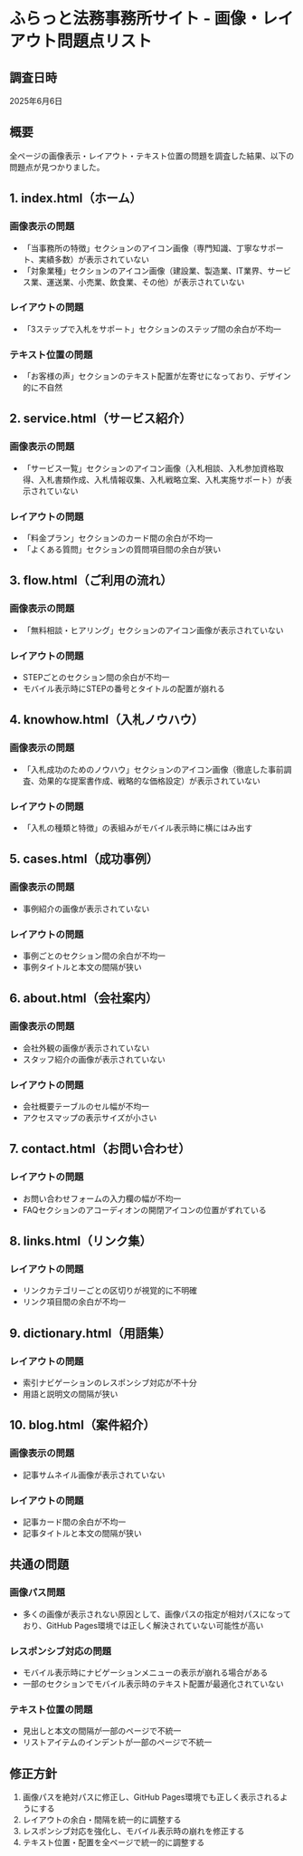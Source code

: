 # ふらっと法務事務所サイト - 画像・レイアウト問題点リスト

## 調査日時
2025年6月6日

## 概要
全ページの画像表示・レイアウト・テキスト位置の問題を調査した結果、以下の問題点が見つかりました。

## 1. index.html（ホーム）

### 画像表示の問題
- 「当事務所の特徴」セクションのアイコン画像（専門知識、丁寧なサポート、実績多数）が表示されていない
- 「対象業種」セクションのアイコン画像（建設業、製造業、IT業界、サービス業、運送業、小売業、飲食業、その他）が表示されていない

### レイアウトの問題
- 「3ステップで入札をサポート」セクションのステップ間の余白が不均一

### テキスト位置の問題
- 「お客様の声」セクションのテキスト配置が左寄せになっており、デザイン的に不自然

## 2. service.html（サービス紹介）

### 画像表示の問題
- 「サービス一覧」セクションのアイコン画像（入札相談、入札参加資格取得、入札書類作成、入札情報収集、入札戦略立案、入札実施サポート）が表示されていない

### レイアウトの問題
- 「料金プラン」セクションのカード間の余白が不均一
- 「よくある質問」セクションの質問項目間の余白が狭い

## 3. flow.html（ご利用の流れ）

### 画像表示の問題
- 「無料相談・ヒアリング」セクションのアイコン画像が表示されていない

### レイアウトの問題
- STEPごとのセクション間の余白が不均一
- モバイル表示時にSTEPの番号とタイトルの配置が崩れる

## 4. knowhow.html（入札ノウハウ）

### 画像表示の問題
- 「入札成功のためのノウハウ」セクションのアイコン画像（徹底した事前調査、効果的な提案書作成、戦略的な価格設定）が表示されていない

### レイアウトの問題
- 「入札の種類と特徴」の表組みがモバイル表示時に横にはみ出す

## 5. cases.html（成功事例）

### 画像表示の問題
- 事例紹介の画像が表示されていない

### レイアウトの問題
- 事例ごとのセクション間の余白が不均一
- 事例タイトルと本文の間隔が狭い

## 6. about.html（会社案内）

### 画像表示の問題
- 会社外観の画像が表示されていない
- スタッフ紹介の画像が表示されていない

### レイアウトの問題
- 会社概要テーブルのセル幅が不均一
- アクセスマップの表示サイズが小さい

## 7. contact.html（お問い合わせ）

### レイアウトの問題
- お問い合わせフォームの入力欄の幅が不均一
- FAQセクションのアコーディオンの開閉アイコンの位置がずれている

## 8. links.html（リンク集）

### レイアウトの問題
- リンクカテゴリーごとの区切りが視覚的に不明確
- リンク項目間の余白が不均一

## 9. dictionary.html（用語集）

### レイアウトの問題
- 索引ナビゲーションのレスポンシブ対応が不十分
- 用語と説明文の間隔が狭い

## 10. blog.html（案件紹介）

### 画像表示の問題
- 記事サムネイル画像が表示されていない

### レイアウトの問題
- 記事カード間の余白が不均一
- 記事タイトルと本文の間隔が狭い

## 共通の問題

### 画像パス問題
- 多くの画像が表示されない原因として、画像パスの指定が相対パスになっており、GitHub Pages環境では正しく解決されていない可能性が高い

### レスポンシブ対応の問題
- モバイル表示時にナビゲーションメニューの表示が崩れる場合がある
- 一部のセクションでモバイル表示時のテキスト配置が最適化されていない

### テキスト位置の問題
- 見出しと本文の間隔が一部のページで不統一
- リストアイテムのインデントが一部のページで不統一

## 修正方針
1. 画像パスを絶対パスに修正し、GitHub Pages環境でも正しく表示されるようにする
2. レイアウトの余白・間隔を統一的に調整する
3. レスポンシブ対応を強化し、モバイル表示時の崩れを修正する
4. テキスト位置・配置を全ページで統一的に調整する
